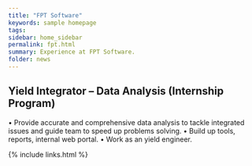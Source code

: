 ```yaml
---
title: "FPT Software"
keywords: sample homepage
tags: 
sidebar: home_sidebar
permalink: fpt.html
summary: Experience at FPT Software.
folder: news
---
```


## Yield Integrator – Data Analysis (Internship Program)
• Provide accurate and comprehensive data analysis to tackle integrated issues and guide team to speed up
problems solving.
• Build up tools, reports, internal web portal.
• Work as an yield engineer.

{% include links.html %}